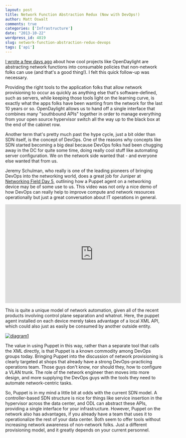 ```yaml
---
layout: post
title: Network Function Abstraction Redux (Now with DevOps!)
author: Matt Oswalt
comments: true
categories: ['Infrastructure']
date: "2013-10-22"
wordpress_id: 4819
slug: network-function-abstraction-redux-devops
tags: ['api']
---
```



[I wrote a few days ago](https://oswalt.dev/2013/10/opendaylight-and-those-pesky-southbound-apis) about how cool projects like OpenDaylight are abstracting network functions into consumable policies that non-network folks can use (and that's a good thing!). I felt this quick follow-up was necessary.

Providing the right tools to the application folks that allow network provisioning to occur as quickly as anything else that's software-defined, such as servers, while keeping those tools light on the learning curve, is exactly what the apps folks have been wanting from the network for the last 10 years or so. OpenDaylight allows us to hand off a single interface that combines many "southbound APIs" together in order to manage everything from your open source hypervisor switch all the way up to the black box at the end of the cabinet row.

Another term that's pretty much past the hype cycle, just a bit older than SDN itself, is the concept of DevOps. One of the reasons why concepts like SDN started becoming a big deal because DevOps folks had been chugging away in the DC for quite some time, doing really cool stuff like automating server configuration. We on the network side wanted that - and everyone else wanted that from us.

Jeremy Schulman, who really is one of the leading pioneers of bringing DevOps into the networking world, does a great job for Juniper at [Networking Field Day 5](http://techfieldday.com/event/nfd5/), outlining how a Puppet agent on a networking device may be of some use to us. This video was not only a nice demo of how DevOps can really help to improve compute and network resources operationally but just a great conversation about IT operations in general.

<div style="text-align: center"><iframe width="560" height="315" src="http://www.youtube.com/embed/NuyamiblDng" frameborder="0" allowfullscreen></iframe></div>

This is quite a unique model of network automation, given all of the recent products involving control plane separation and whatnot. Here, the puppet agent installed on each device merely takes advantage of a local XML API, which could also just as easily be consumed by another outside entity.

[![diagram1](/assets/2013/10/diagram11.png)](/assets/2013/10/diagram11.png)

The value in using Puppet in this way, rather than a separate tool that calls the XML directly, is that Puppet is a known commodity among DevOps groups today. Bringing Puppet into the discussion of network provisioning is clearly targeted at shops that already have a strong DevOps-practicing operations team. Those guys don't know, nor should they, how to configure a VLAN trunk. The role of the network engineer then moves into more design, and more supplying the DevOps guys with the tools they need to automate network-centric tasks.

So, Puppet is in my mind a little bit at odds with the current SDN model. A controller-based SDN structure is nice for things like service insertion in the hypervisor across the data center, and ODL can abstract these APIs, providing a single interface for your infrastructure. However, Puppet on the network also has advantages, if you already have a team that uses it to operationalize the rest of your data center. Both seem to offer tools without increasing network awareness of non-network folks. Just a different provisioning model, and it greatly depends on your current personnel.
